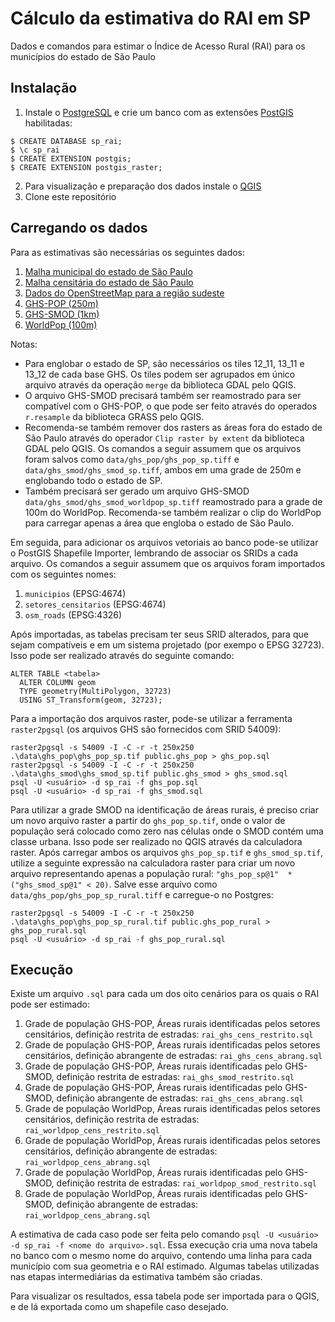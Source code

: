 # Cálculo da estimativa do RAI em SP
Dados e comandos para estimar o Índice de Acesso Rural (RAI) para os municípios do estado de São Paulo

## Instalação

1. Instale o [PostgreSQL](https://www.postgresql.org/) e crie um banco com as extensões [PostGIS](https://postgis.net/install/) habilitadas:

```
$ CREATE DATABASE sp_rai;
$ \c sp_rai
$ CREATE EXTENSION postgis;
$ CREATE EXTENSION postgis_raster;
```

2. Para visualização e preparação dos dados instale o [QGIS](https://www.qgis.org/en/site/)
3. Clone este repositório

## Carregando os dados

Para as estimativas são necessárias os seguintes dados: 

1. [Malha municipal do estado de São Paulo](https://www.ibge.gov.br/geociencias/organizacao-do-territorio/malhas-territoriais/26565-malhas-de-setores-censitarios-divisoes-intramunicipais.html?=&t=downloads)
2. [Malha censitária do estado de São Paulo](https://www.ibge.gov.br/geociencias/organizacao-do-territorio/malhas-territoriais/26565-malhas-de-setores-censitarios-divisoes-intramunicipais.html?=&t=downloads)
3. [Dados do OpenStreetMap para a região sudeste](https://download.geofabrik.de/south-america/brazil/sudeste.html)
4. [GHS-POP (250m)](https://ghsl.jrc.ec.europa.eu/download.php?ds=pop)
5. [GHS-SMOD (1km)](https://ghsl.jrc.ec.europa.eu/download.php?ds=smod)
6. [WorldPop (100m)](https://www.worldpop.org/geodata/summary?id=24967)

Notas: 
- Para englobar o estado de SP, são necessários os tiles 12_11, 13_11 e 13_12 de cada base GHS. Os tiles podem ser agrupados em único arquivo através da operação `merge` da biblioteca GDAL pelo QGIS.
- O arquivo GHS-SMOD precisará também ser reamostrado para ser compatível com o GHS-POP, o que pode ser feito através do operados `r.resample` da biblioteca GRASS pelo QGIS.
- Recomenda-se também remover dos rasters as áreas fora do estado de São Paulo através do operador `Clip raster by extent` da biblioteca GDAL pelo QGIS. Os comandos a seguir assumem que os arquivos foram salvos como `data/ghs_pop/ghs_pop_sp.tiff` e `data/ghs_smod/ghs_smod_sp.tiff`, ambos em uma grade de 250m e englobando todo o estado de SP.
- Também precisará ser gerado um arquivo GHS-SMOD `data/ghs_smod/ghs_smod_worldpop_sp.tiff` reamostrado para a grade de 100m do WorldPop. Recomenda-se também realizar o clip do WorldPop para carregar apenas a área que engloba o estado de São Paulo.

Em seguida, para adicionar os arquivos vetoriais ao banco pode-se utilizar o PostGIS Shapefile Importer, lembrando de associar os SRIDs a cada arquivo. Os comandos a seguir assumem que os arquivos foram importados com os seguintes nomes:

1. `municipios` (EPSG:4674)
2. `setores_censitarios` (EPSG:4674)
3. `osm_roads` (EPSG:4326)

Após importadas, as tabelas precisam ter seus SRID alterados, para que sejam compatíveis e em um sistema projetado (por exempo o EPSG 32723). Isso pode ser realizado através do seguinte comando:

```
ALTER TABLE <tabela>
  ALTER COLUMN geom
  TYPE geometry(MultiPolygon, 32723)
  USING ST_Transform(geom, 32723);
```

Para a importação dos arquivos raster, pode-se utilizar a ferramenta `raster2pgsql` (os arquivos GHS são fornecidos com SRID 54009):

```
raster2pgsql -s 54009 -I -C -r -t 250x250 .\data\ghs_pop\ghs_pop_sp.tif public.ghs_pop > ghs_pop.sql
raster2pgsql -s 54009 -I -C -r -t 250x250 .\data\ghs_smod\ghs_smod_sp.tif public.ghs_smod > ghs_smod.sql
psql -U <usuário> -d sp_rai -f ghs_pop.sql
psql -U <usuário> -d sp_rai -f ghs_smod.sql
```

Para utilizar a grade SMOD na identificação de áreas rurais, é preciso criar um novo arquivo raster a partir do `ghs_pop_sp.tif`, onde o valor de população será colocado como zero nas células onde o SMOD contém uma classe urbana. Isso pode ser realizado no QGIS através da calculadora raster. Após carregar ambos os arquivos `ghs_pop_sp.tif` e `ghs_smod_sp.tif`, utilize a seguinte expressão na calculadora raster para criar um novo arquivo representando apenas a população rural: `"ghs_pop_sp@1"  *  ("ghs_smod_sp@1" < 20)`. Salve esse arquivo como `data/ghs_pop/ghs_pop_sp_rural.tiff` e carregue-o no Postgres:

```
raster2pgsql -s 54009 -I -C -r -t 250x250 .\data\ghs_pop\ghs_pop_sp_rural.tif public.ghs_pop_rural > ghs_pop_rural.sql
psql -U <usuário> -d sp_rai -f ghs_pop_rural.sql
```

## Execução

Existe um arquivo `.sql` para cada um dos oito cenários para os quais o RAI pode ser estimado:

1. Grade de população GHS-POP, Áreas rurais identificadas pelos setores censitários, definição restrita de estradas:
    `rai_ghs_cens_restrito.sql`
3. Grade de população GHS-POP, Áreas rurais identificadas pelos setores censitários, definição abrangente de estradas:
    `rai_ghs_cens_abrang.sql`
6. Grade de população GHS-POP, Áreas rurais identificadas pelo GHS-SMOD, definição restrita de estradas:
    `rai_ghs_smod_restrito.sql`
8. Grade de população GHS-POP, Áreas rurais identificadas pelo GHS-SMOD, definição abrangente de estradas:
    `rai_ghs_cens_abrang.sql`
10. Grade de população WorldPop, Áreas rurais identificadas pelos setores censitários, definição restrita de estradas:
    `rai_worldpop_cens_restrito.sql`
12. Grade de população WorldPop, Áreas rurais identificadas pelos setores censitários, definição abrangente de estradas:
    `rai_worldpop_cens_abrang.sql`
14. Grade de população WorldPop, Áreas rurais identificadas pelo GHS-SMOD, definição restrita de estradas:
    `rai_worldpop_smod_restrito.sql`
16. Grade de população WorldPop, Áreas rurais identificadas pelo GHS-SMOD, definição abrangente de estradas:
    `rai_worldpop_cens_abrang.sql`

A estimativa de cada caso pode ser feita pelo comando `psql -U <usuário> -d sp_rai -f <nome do arquivo>.sql`. Essa execução cria uma nova tabela no banco com o mesmo nome do arquivo, contendo uma linha para cada município com sua geometria e o RAI estimado. Algumas tabelas utilizadas nas etapas intermediárias da estimativa também são criadas.

Para visualizar os resultados, essa tabela pode ser importada para o QGIS, e de lá exportada como um shapefile caso desejado.
